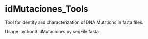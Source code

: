 # idMutaciones_Tools
Tool for identify and characterization of DNA Mutations in fasta files.

Usage:
python3 idMutaciones.py seqFile.fasta
